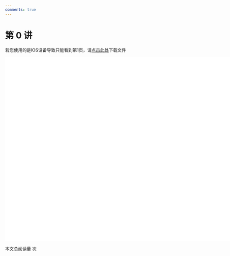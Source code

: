 ```yaml
---
comments: true
---
```


# 第 0 讲

<object data="第 0 讲 编程基础.pdf" type="application/pdf" width="150%" height="800">
    <p>若您使用的是IOS设备导致只能看到第1页，请<a href="第 0 讲 编程基础.pdf">点击此处</a>下载文件</p>
    <iframe src="第 0 讲 编程基础.pdf#navpanes=0" width="500%" height="600" frameborder="0"></iframe>
    
</object>

<span id="busuanzi_container_page_pv">本文总阅读量 <span id="busuanzi_value_page_pv"></span> 次</span>
